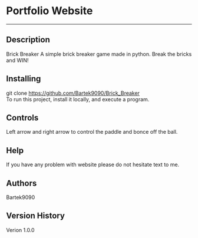 # Portfolio Website
-------------------------

## Description
Brick Breaker
A simple brick breaker game made in python. 
Break the bricks and WIN!

## Installing
git clone https://github.com/Bartek9090/Brick_Breaker  <br/>
To run this project, install it locally, and execute a program.


##  Controls
Left arrow and right arrow to control the paddle and bonce off the ball. 

## Help
If you have any problem with website please do not hesitate text to me.

## Authors
Bartek9090

## Version History

Verion 1.0.0


